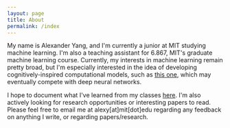 ```yaml
---
layout: page
title: About
permalink: /index
---
```


My name is Alexander Yang, and I'm currently a junior at MIT studying machine learning. I'm also a teaching assistant for 6.867, MIT's graduate machine learning course. Currently, my interests in machine learning remain pretty broad, but I'm especially interested in the idea of developing cognitively-inspired computational models, such as <a href="https://www.morganclaypool.com/doi/abs/10.2200/S00771ED1V01Y201704CAC039">this one</a>, which may eventually compete with deep neural networks. 

I hope to document what I've learned from my classes <a class="page-link" href="{{ my_page.url}}/blog">here</a>. I'm also actively looking for research opportunities or interesting papers to read. Please feel free to email me at alexy[at]mit[dot]edu regarding any feedback on anything I write, or regarding papers/research.

<!-- This is the base Jekyll theme. You can find out more info about customizing your Jekyll theme, as well as basic Jekyll usage documentation at [jekyllrb.com](https://jekyllrb.com/)

You can find the source code for the Jekyll new theme at:
{% include icon-github.html username="jekyll" %} /
[minima](https://github.com/jekyll/minima)

You can find the source code for Jekyll at
{% include icon-github.html username="jekyll" %} /
[jekyll](https://github.com/jekyll/jekyll)
 -->